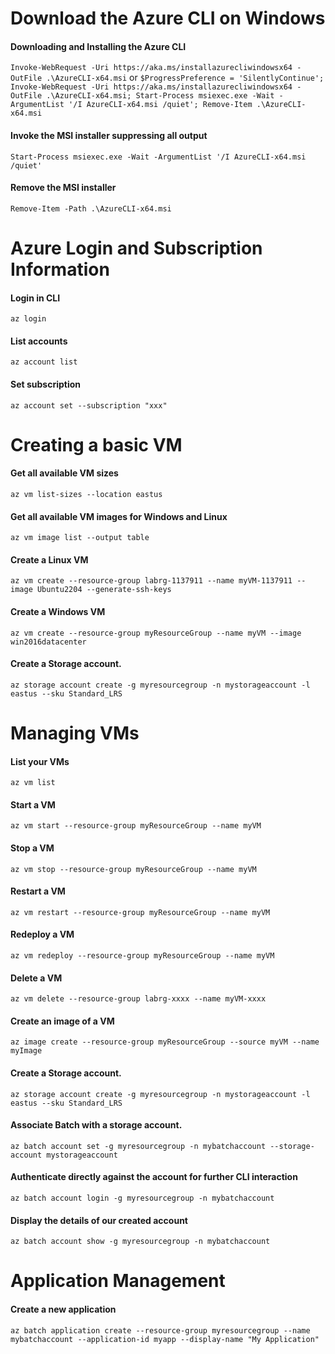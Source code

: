 # **Download the Azure CLI on Windows**
#### Downloading and Installing the Azure CLI
```Invoke-WebRequest -Uri https://aka.ms/installazurecliwindowsx64 -OutFile .\AzureCLI-x64.msi```
or
```$ProgressPreference = 'SilentlyContinue'; Invoke-WebRequest -Uri https://aka.ms/installazurecliwindowsx64 -OutFile .\AzureCLI-x64.msi; Start-Process msiexec.exe -Wait -ArgumentList '/I AzureCLI-x64.msi /quiet'; Remove-Item .\AzureCLI-x64.msi```

#### Invoke the MSI installer suppressing all output
```Start-Process msiexec.exe -Wait -ArgumentList '/I AzureCLI-x64.msi /quiet'```
#### Remove the MSI installer
```Remove-Item -Path .\AzureCLI-x64.msi```

# **Azure Login and Subscription Information**
#### Login in CLI
```az login```
#### List accounts
```az account list```
#### Set subscription
```az account set --subscription "xxx"```

# **Creating a basic VM**
#### Get all available VM sizes
```az vm list-sizes --location eastus```
#### Get all available VM images for Windows and Linux
```az vm image list --output table```
#### Create a Linux VM
```az vm create --resource-group labrg-1137911 --name myVM-1137911 --image Ubuntu2204 --generate-ssh-keys```
#### Create a Windows VM
```az vm create --resource-group myResourceGroup --name myVM --image win2016datacenter```
#### Create a Storage account.
```az storage account create -g myresourcegroup -n mystorageaccount -l eastus --sku Standard_LRS```

# **Managing VMs**
#### List your VMs
```az vm list```
#### Start a VM
```az vm start --resource-group myResourceGroup --name myVM```
#### Stop a VM
```az vm stop --resource-group myResourceGroup --name myVM```
#### Restart a VM
```az vm restart --resource-group myResourceGroup --name myVM```
#### Redeploy a VM
```az vm redeploy --resource-group myResourceGroup --name myVM```
#### Delete a VM
```az vm delete --resource-group labrg-xxxx --name myVM-xxxx```
#### Create an image of a VM
```az image create --resource-group myResourceGroup --source myVM --name myImage```
#### Create a Storage account.
```az storage account create -g myresourcegroup -n mystorageaccount -l eastus --sku Standard_LRS```
#### Associate Batch with a storage account.
```az batch account set -g myresourcegroup -n mybatchaccount --storage-account mystorageaccount```
#### Authenticate directly against the account for further CLI interaction
```az batch account login -g myresourcegroup -n mybatchaccount```
#### Display the details of our created account
```az batch account show -g myresourcegroup -n mybatchaccount```

# **Application Management**
#### Create a new application
```az batch application create --resource-group myresourcegroup --name mybatchaccount --application-id myapp --display-name "My Application"```
